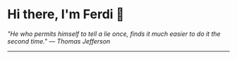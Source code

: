 <h1>Hi there, I'm Ferdi 👋</h1>

<p><em>
  "He who permits himself to tell a lie once, finds it much easier to do it the second time." — Thomas Jefferson
</em></p>

---
